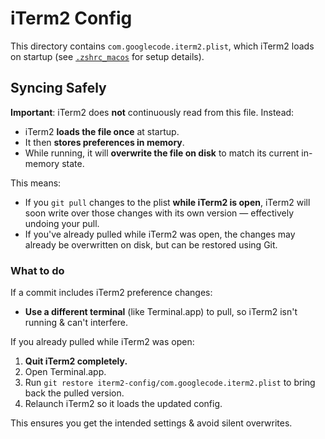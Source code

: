 # iTerm2 Config

This directory contains `com.googlecode.iterm2.plist`, which iTerm2 loads on startup (see [`.zshrc_macos`](https://github.com/izzygomez/dotfiles/blob/416bad5ec774e62db93764e2bac7986e46defc25/zsh/zshrc_macos#L20-L33) for setup details).

## Syncing Safely

**Important**: iTerm2 does **not** continuously read from this file. Instead:

- iTerm2 **loads the file once** at startup.
- It then **stores preferences in memory**.
- While running, it will **overwrite the file on disk** to match its current in-memory state.

This means:

- If you `git pull` changes to the plist **while iTerm2 is open**, iTerm2 will soon write over those changes with its own version — effectively undoing your pull.
- If you've already pulled while iTerm2 was open, the changes may already be overwritten on disk, but can be restored using Git.

### What to do

If a commit includes iTerm2 preference changes:
- **Use a different terminal** (like Terminal.app) to pull, so iTerm2 isn't running & can't interfere.

If you already pulled while iTerm2 was open:
1. **Quit iTerm2 completely.**
2. Open Terminal.app.
3. Run `git restore iterm2-config/com.googlecode.iterm2.plist` to bring back the pulled version.
4. Relaunch iTerm2 so it loads the updated config.

This ensures you get the intended settings & avoid silent overwrites.
